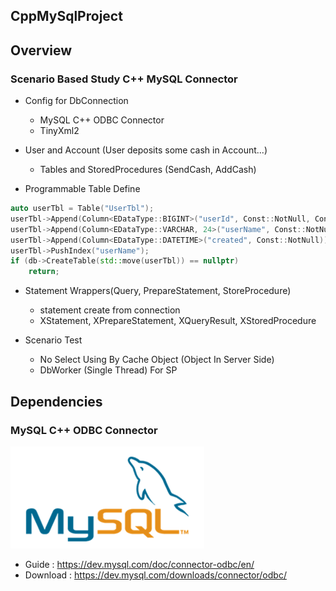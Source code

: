 ## CppMySqlProject
 
## Overview
### Scenario Based Study C++ MySQL Connector
+ Config for DbConnection
	- MySQL C++ ODBC Connector
	- TinyXml2

+ User and Account (User deposits some cash in Account...)
	- Tables and StoredProcedures (SendCash, AddCash)

+ Programmable Table Define 

```cpp
auto userTbl = Table("UserTbl");
userTbl->Append(Column<EDataType::BIGINT>("userId", Const::NotNull, Const::Auto, Const::Pk));
userTbl->Append(Column<EDataType::VARCHAR, 24>("userName", Const::NotNull, Const::Unique));
userTbl->Append(Column<EDataType::DATETIME>("created", Const::NotNull));
userTbl->PushIndex("userName");
if (db->CreateTable(std::move(userTbl)) == nullptr)
	return;
```

+ Statement Wrappers(Query, PrepareStatement, StoreProcedure)
	- statement create from connection 
	- XStatement, XPrepareStatement, XQueryResult, XStoredProcedure 

+ Scenario Test
	- No Select Using By Cache Object (Object In Server Side)
	- DbWorker (Single Thread) For SP

## Dependencies
### MySQL C++ ODBC Connector
![MySQL Connector](./mysql.png)
- Guide : https://dev.mysql.com/doc/connector-odbc/en/
- Download : https://dev.mysql.com/downloads/connector/odbc/